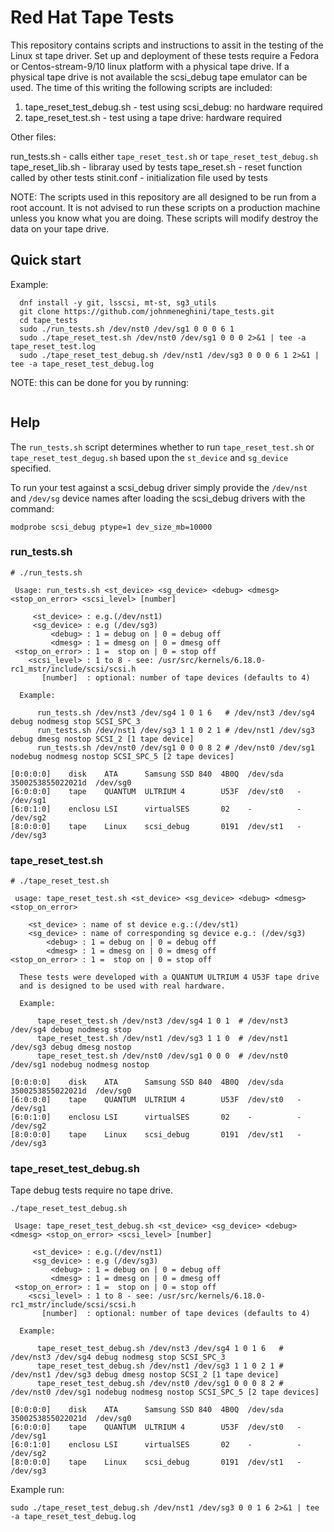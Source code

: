 # Red Hat Tape Tests

This repository contains scripts and instructions to assit in the testing of
the Linux st tape driver. Set up and deployment of these tests require a Fedora
or Centos-stream-9/10 linux platform with a physical tape drive. If a physical
tape drive is not available the scsi_debug tape emulator can be used. The time
of this writing the following scripts are included:

1. tape_reset_test_debug.sh - test using scsi_debug: no hardware required
2. tape_reset_test.sh       - test using a tape drive: hardware required

Other files:

 run_tests.sh      - calls either `tape_reset_test.sh` or `tape_reset_test_debug.sh`
 tape_reset_lib.sh - libraray used  by tests
 tape_reset.sh     - reset function called by other tests
 stinit.conf       - initialization file used by tests

NOTE: The scripts used in this repository are all designed to be run from a
root account. It is not advised to run these scripts on a production machine
unless you know what you are doing. These scripts will modify destroy the data
on your tape drive.

## Quick start

Example:

```
  dnf install -y git, lsscsi, mt-st, sg3_utils
  git clone https://github.com/johnmeneghini/tape_tests.git
  cd tape_tests
  sudo ./run_tests.sh /dev/nst0 /dev/sg1 0 0 0 6 1
  sudo ./tape_reset_test.sh /dev/nst0 /dev/sg1 0 0 0 2>&1 | tee -a tape_reset_test.log
  sudo ./tape_reset_test_debug.sh /dev/nst1 /dev/sg3 0 0 0 6 1 2>&1 | tee -a tape_reset_test_debug.log
```

NOTE: this can be done for you by running:
```
```

## Help

The `run_tests.sh` script determines whether to run `tape_reset_test.sh` or
`tape_reset_test_degug.sh` based upon the `st_device` and `sg_device`
specified.

To run your test against a scsi_debug driver simply provide the `/dev/nst` and
`/dev/sg` device names after loading the scsi_debug drivers with the command:

  `modprobe scsi_debug ptype=1 dev_size_mb=10000`

### run_tests.sh

```
# ./run_tests.sh

 Usage: run_tests.sh <st_device> <sg_device> <debug> <dmesg> <stop_on_error> <scsi_level> [number]

     <st_device> : e.g.(/dev/nst1)
     <sg_device> : e.g (/dev/sg3)
         <debug> : 1 = debug on | 0 = debug off
         <dmesg> : 1 = dmesg on | 0 = dmesg off
 <stop_on_error> : 1 =  stop on | 0 = stop off
    <scsi_level> : 1 to 8 - see: /usr/src/kernels/6.18.0-rc1_mstr/include/scsi/scsi.h
       [number]  : optional: number of tape devices (defaults to 4)

  Example:

      run_tests.sh /dev/nst3 /dev/sg4 1 0 1 6   # /dev/nst3 /dev/sg4 debug nodmesg stop SCSI_SPC_3
      run_tests.sh /dev/nst1 /dev/sg3 1 1 0 2 1 # /dev/nst1 /dev/sg3 debug dmesg nostop SCSI_2 [1 tape device]
      run_tests.sh /dev/nst0 /dev/sg1 0 0 0 8 2 # /dev/nst0 /dev/sg1 nodebug nodmesg nostop SCSI_SPC_5 [2 tape devices]

[0:0:0:0]    disk    ATA      Samsung SSD 840  4B0Q  /dev/sda   3500253855022021d  /dev/sg0
[6:0:0:0]    tape    QUANTUM  ULTRIUM 4        U53F  /dev/st0   -  /dev/sg1
[6:0:1:0]    enclosu LSI      virtualSES       02    -          -  /dev/sg2
[8:0:0:0]    tape    Linux    scsi_debug       0191  /dev/st1   -  /dev/sg3
```

### tape_reset_test.sh

```
# ./tape_reset_test.sh

 usage: tape_reset_test.sh <st_device> <sg_device> <debug> <dmesg> <stop_on_error>

    <st_device> : name of st device e.g.:(/dev/st1)
    <sg_device> : name of corresponding sg device e.g.: (/dev/sg3)
        <debug> : 1 = debug on | 0 = debug off
        <dmesg> : 1 = dmesg on | 0 = dmesg off
<stop_on_error> : 1 =  stop on | 0 = stop off

  These tests were developed with a QUANTUM ULTRIUM 4 U53F tape drive
  and is designed to be used with real hardware.

  Example:

      tape_reset_test.sh /dev/nst3 /dev/sg4 1 0 1  # /dev/nst3 /dev/sg4 debug nodmesg stop
      tape_reset_test.sh /dev/nst1 /dev/sg3 1 1 0  # /dev/nst1 /dev/sg3 debug dmesg nostop
      tape_reset_test.sh /dev/nst0 /dev/sg1 0 0 0  # /dev/nst0 /dev/sg1 nodebug nodmesg nostop

[0:0:0:0]    disk    ATA      Samsung SSD 840  4B0Q  /dev/sda   3500253855022021d  /dev/sg0
[6:0:0:0]    tape    QUANTUM  ULTRIUM 4        U53F  /dev/st0   -  /dev/sg1
[6:0:1:0]    enclosu LSI      virtualSES       02    -          -  /dev/sg2
[8:0:0:0]    tape    Linux    scsi_debug       0191  /dev/st1   -  /dev/sg3
```

### tape_reset_test_debug.sh

Tape debug tests require no tape drive.

```
./tape_reset_test_debug.sh

 Usage: tape_reset_test_debug.sh <st_device> <sg_device> <debug> <dmesg> <stop_on_error> <scsi_level> [number]

     <st_device> : e.g.(/dev/nst1)
     <sg_device> : e.g (/dev/sg3)
         <debug> : 1 = debug on | 0 = debug off
         <dmesg> : 1 = dmesg on | 0 = dmesg off
 <stop_on_error> : 1 =  stop on | 0 = stop off
    <scsi_level> : 1 to 8 - see: /usr/src/kernels/6.18.0-rc1_mstr/include/scsi/scsi.h
       [number]  : optional: number of tape devices (defaults to 4)

  Example:

      tape_reset_test_debug.sh /dev/nst3 /dev/sg4 1 0 1 6   # /dev/nst3 /dev/sg4 debug nodmesg stop SCSI_SPC_3
      tape_reset_test_debug.sh /dev/nst1 /dev/sg3 1 1 0 2 1 # /dev/nst1 /dev/sg3 debug dmesg nostop SCSI_2 [1 tape device]
      tape_reset_test_debug.sh /dev/nst0 /dev/sg1 0 0 0 8 2 # /dev/nst0 /dev/sg1 nodebug nodmesg nostop SCSI_SPC_5 [2 tape devices]

[0:0:0:0]    disk    ATA      Samsung SSD 840  4B0Q  /dev/sda   3500253855022021d  /dev/sg0
[6:0:0:0]    tape    QUANTUM  ULTRIUM 4        U53F  /dev/st0   -  /dev/sg1
[6:0:1:0]    enclosu LSI      virtualSES       02    -          -  /dev/sg2
[8:0:0:0]    tape    Linux    scsi_debug       0191  /dev/st1   -  /dev/sg3
```

Example run:

```
sudo ./tape_reset_test_debug.sh /dev/nst1 /dev/sg3 0 0 1 6 2>&1 | tee -a tape_reset_test_debug.log

```
